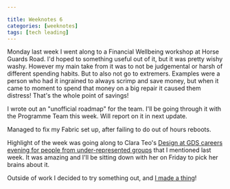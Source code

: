 ```yaml
---

title: Weeknotes 6
categories: [weeknotes]
tags: [tech leading]
---
```


Monday last week I went along to a Financial Wellbeing workshop at Horse Guards Road. I'd hoped to something useful out of it, but it was pretty wishy washy. However my main take from it was to not be judgemental or harsh of different spending habits. But to also not go to extremers. Examples were a person who had it ingrained to always scrimp and save money, but when it came to moment to spend that money on a big repair it caused them distress! That's the whole point of savings!

I wrote out an "unofficial roadmap" for the team. I'll be going through it with the Programme Team this week. Will report on it in next update.

Managed to fix my Fabric set up, after failing to do out of hours reboots.

Highlight of the week was going along to Clara Teo's [Design at GDS careers evening for people from under-represented groups](https://www.eventbrite.co.uk/e/design-at-gds-careers-evening-for-people-from-under-represented-groups-tickets-81943474137) that I mentioned last week. It was amazing and I'll be sitting down with her on Friday to pick her brains about it.

Outside of work I decided to try something out, and [I made a thing]({{site.url}}/low-tech-is-the-new-school)!
